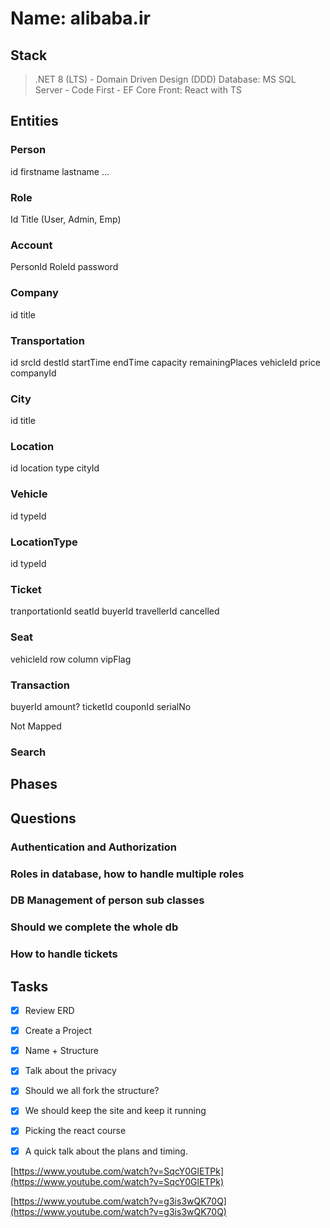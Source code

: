 # Name: alibaba.ir

## Stack
> .NET 8 (LTS) - Domain Driven Design (DDD)
> Database: MS SQL Server - Code First - EF Core
> Front: React with TS

## Entities

### Person
id
firstname
lastname
...
### Role
Id
Title (User, Admin, Emp)
### Account
PersonId
RoleId
password

### Company
id
title

### Transportation
id
srcId
destId
startTime
endTime
capacity
remainingPlaces
vehicleId
price
companyId

### City
id
title

### Location
id
location
type
cityId

### Vehicle
id
typeId


### LocationType
id
typeId

### Ticket
tranportationId
seatId
buyerId
travellerId
cancelled

### Seat
vehicleId
row
column
vipFlag

### Transaction
buyerId
amount?
ticketId
couponId
serialNo


Not Mapped
### Search
### 
### 

## Phases



## Questions
### Authentication and Authorization
### Roles in database, how to handle multiple roles
### DB Management of person sub classes
### Should we complete the whole db 
### How to handle tickets 

## Tasks

- [x] Review ERD
- [x] Create a Project 
- [x] Name + Structure
- [x] Talk about the privacy
- [x] Should we all fork the structure?
- [x] We should keep the site and keep it running
- [x] Picking the react course
- [x] A quick talk about the plans and timing. 



[https://www.youtube.com/watch?v=SqcY0GlETPk](https://www.youtube.com/watch?v=SqcY0GlETPk)

[https://www.youtube.com/watch?v=g3is3wQK70Q](https://www.youtube.com/watch?v=g3is3wQK70Q)






